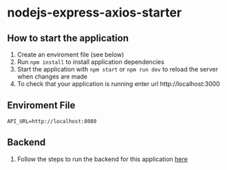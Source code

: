 # nodejs-express-axios-starter

## How to start the application
1. Create an enviroment file (see below)
2. Run `npm install` to install application dependencies
3. Start the application with `npm start` or `npm run dev` to reload the server when changes are made
4. To check that your application is running enter url http://localhost:3000

## Enviroment File
```
API_URL=http://localhost:8080
```

## Backend
1. Follow the steps to run the backend for this application <a href="https://github.com/shaunganley/java-dropwizard-flyway-starter" target="_blank">here</a>